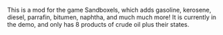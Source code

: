 This is a mod for the game Sandboxels, which adds gasoline, kerosene, diesel, parrafin, bitumen, naphtha, and much much more! It is currently in the demo, and only has 8 products of crude oil plus their states.
